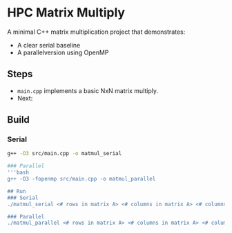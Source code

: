 # HPC Matrix Multiply

A minimal C++ matrix multiplication project that demonstrates:
- A clear serial baseline
- A parallelversion using OpenMP

## Steps

- `main.cpp` implements a basic NxN matrix multiply.
- Next:

## Build
### Serial
```bash
g++ -O3 src/main.cpp -o matmul_serial

### Parallel
'''bash
g++ -O3 -fopenmp src/main.cpp -o matmul_parallel

## Run
### Serial
./matmul_serial <# rows in matrix A> <# columns in matrix A> <# columns in matrix B>

### Parallel
./matmul_parallel <# rows in matrix A> <# columns in matrix A> <# columns in matrix B> [# thread]
